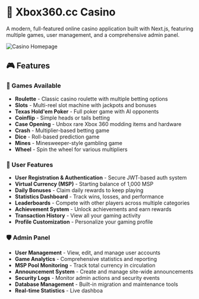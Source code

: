 # 🎰 Xbox360.cc Casino

A modern, full-featured online casino application built with Next.js, featuring multiple games, user management, and a comprehensive admin panel.

![Casino Homepage](./docs/images/homepage.png)

## 🎮 Features

### 🎲 Games Available
- **Roulette** - Classic casino roulette with multiple betting options
- **Slots** - Multi-reel slot machine with jackpots and bonuses
- **Texas Hold'em Poker** - Full poker game with AI opponents
- **Coinflip** - Simple heads or tails betting
- **Case Opening** - Unbox rare Xbox 360 modding items and hardware
- **Crash** - Multiplier-based betting game
- **Dice** - Roll-based prediction game
- **Mines** - Minesweeper-style gambling game
- **Wheel** - Spin the wheel for various multipliers

### 👤 User Features
- **User Registration & Authentication** - Secure JWT-based auth system
- **Virtual Currency (MSP)** - Starting balance of 1,000 MSP
- **Daily Bonuses** - Claim daily rewards to keep playing
- **Statistics Dashboard** - Track wins, losses, and performance
- **Leaderboards** - Compete with other players across multiple categories
- **Achievement System** - Unlock achievements and earn rewards
- **Transaction History** - View all your gaming activity
- **Profile Customization** - Personalize your gaming profile

### 🛡️ Admin Panel
- **User Management** - View, edit, and manage user accounts
- **Game Analytics** - Comprehensive statistics and reporting
- **MSP Pool Monitoring** - Track total currency in circulation
- **Announcement System** - Create and manage site-wide announcements
- **Security Logs** - Monitor admin actions and security events
- **Database Management** - Built-in migration and maintenance tools
- **Real-time Statistics** - Live dashboa